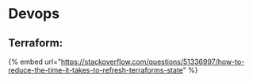 # Devops

## Terraform:

{% embed url="https://stackoverflow.com/questions/51336997/how-to-reduce-the-time-it-takes-to-refresh-terraforms-state" %}



